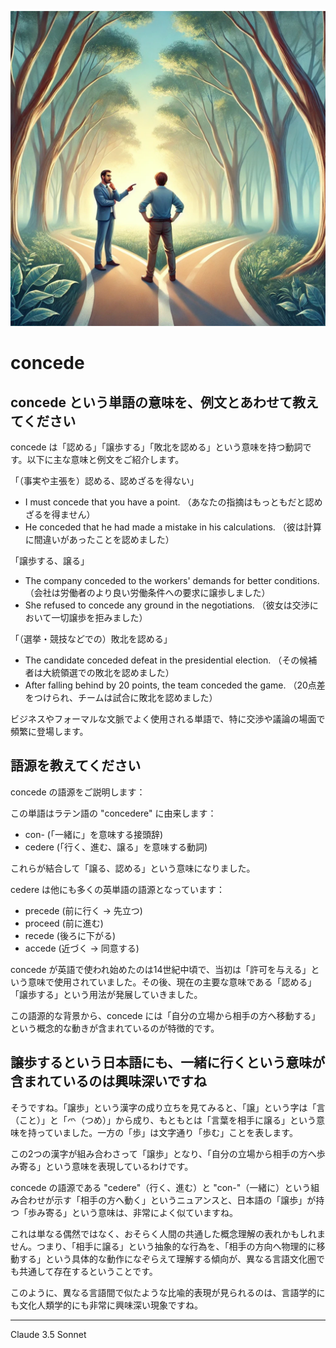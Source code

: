 ![concede](./imgs/concede.webp)

# concede

## concede という単語の意味を、例文とあわせて教えてください

concede は「認める」「譲歩する」「敗北を認める」という意味を持つ動詞です。以下に主な意味と例文をご紹介します。

「（事実や主張を）認める、認めざるを得ない」

 * I must concede that you have a point. （あなたの指摘はもっともだと認めざるを得ません）
 * He conceded that he had made a mistake in his calculations. （彼は計算に間違いがあったことを認めました）

「譲歩する、譲る」

 * The company conceded to the workers' demands for better conditions. （会社は労働者のより良い労働条件への要求に譲歩しました）
 * She refused to concede any ground in the negotiations. （彼女は交渉において一切譲歩を拒みました）

「（選挙・競技などでの）敗北を認める」

 * The candidate conceded defeat in the presidential election. （その候補者は大統領選での敗北を認めました）
 * After falling behind by 20 points, the team conceded the game. （20点差をつけられ、チームは試合に敗北を認めました）

ビジネスやフォーマルな文脈でよく使用される単語で、特に交渉や議論の場面で頻繁に登場します。

## 語源を教えてください

concede の語源をご説明します：

この単語はラテン語の "concedere" に由来します：

 * con- (「一緒に」を意味する接頭辞)
 * cedere (「行く、進む、譲る」を意味する動詞)

これらが結合して「譲る、認める」という意味になりました。

cedere は他にも多くの英単語の語源となっています：

 * precede (前に行く → 先立つ)
 * proceed (前に進む)
 * recede (後ろに下がる)
 * accede (近づく → 同意する)

concede が英語で使われ始めたのは14世紀中頃で、当初は「許可を与える」という意味で使用されていました。その後、現在の主要な意味である「認める」「譲歩する」という用法が発展していきました。

この語源的な背景から、concede には「自分の立場から相手の方へ移動する」という概念的な動きが含まれているのが特徴的です。

## 譲歩するという日本語にも、一緒に行くという意味が含まれているのは興味深いですね

そうですね。「譲歩」という漢字の成り立ちを見てみると、「譲」という字は「言（こと）」と「爫（つめ）」から成り、もともとは「言葉を相手に譲る」という意味を持っていました。一方の「歩」は文字通り「歩む」ことを表します。

この2つの漢字が組み合わさって「譲歩」となり、「自分の立場から相手の方へ歩み寄る」という意味を表現しているわけです。

concede の語源である "cedere"（行く、進む）と "con-"（一緒に）という組み合わせが示す「相手の方へ動く」というニュアンスと、日本語の「譲歩」が持つ「歩み寄る」という意味は、非常によく似ていますね。

これは単なる偶然ではなく、おそらく人間の共通した概念理解の表れかもしれません。つまり、「相手に譲る」という抽象的な行為を、「相手の方向へ物理的に移動する」という具体的な動作になぞらえて理解する傾向が、異なる言語文化圏でも共通して存在するということです。

このように、異なる言語間で似たような比喩的表現が見られるのは、言語学的にも文化人類学的にも非常に興味深い現象ですね。

---

Claude 3.5 Sonnet
